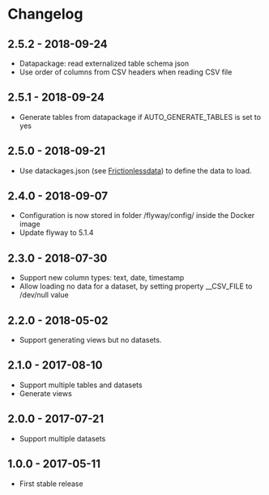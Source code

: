 
# Changelog

## 2.5.2 - 2018-09-24

* Datapackage: read externalized table schema json
* Use order of columns from CSV headers when reading CSV file

## 2.5.1 - 2018-09-24

* Generate tables from datapackage if AUTO_GENERATE_TABLES is set to yes

## 2.5.0 - 2018-09-21

* Use datackages.json (see [Frictionlessdata](https://http://frictionlessdata.io/)) to define the data to load.

## 2.4.0 - 2018-09-07

* Configuration is now stored in folder /flyway/config/ inside the Docker image
* Update flyway to 5.1.4

## 2.3.0 - 2018-07-30

* Support new column types: text, date, timestamp
* Allow loading no data for a dataset, by setting property \_\_CSV_FILE to /dev/null value

## 2.2.0 - 2018-05-02

* Support generating views but no datasets.

## 2.1.0 - 2017-08-10

* Support multiple tables and datasets
* Generate views

## 2.0.0 - 2017-07-21

* Support multiple datasets

## 1.0.0 - 2017-05-11

* First stable release
